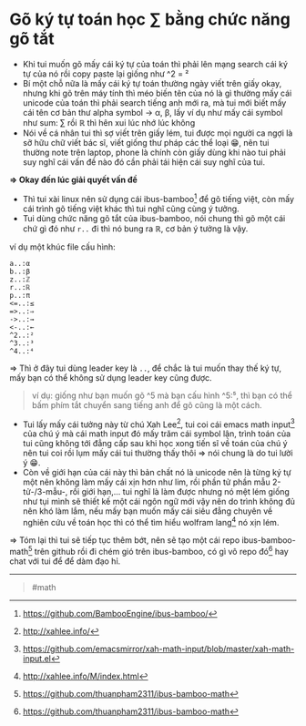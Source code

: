 # Gõ ký tự toán học ∑ bằng chức năng gõ tắt

- Khi tui muốn gõ mấy cái ký tự của toán thì phải lên mạng search cái ký tự của nó rồi copy paste lại giống như ^2 = ²
- Bí một chỗ nữa là mấy cái ký tự toán thường ngày viết trên giấy okay, nhưng khi gõ trên máy tính thì méo biến tên của nó là gì thường mấy cái unicode của toán thì phải search tiếng anh mới ra, mà tui mới biết mấy cái tên cơ bản thư alpha symbol -> α, β, lấy ví dụ như mấy cái symbol như sum: ∑ rồi ℝ thì hên xui lúc nhớ lúc không
- Nói về cá nhân tui thì sợ viết trên giấy lém, tui được mọi người ca ngợi là sỡ hữu chữ viết bác sĩ, viết giống thư pháp các thể loại 😁, nên tui thường note trên laptop, phone là chính còn giấy dùng khi nào tui phải suy nghĩ cái vấn đề nào đó cần phải tái hiện cái suy nghĩ của tui.

**⇒ Okay đến lúc giải quyết vấn đề**

- Thì tui xài linux nên sử dụng cái ibus-bamboo[^1] để gõ tiếng việt, còn mấy cái trình gõ tiếng việt khác thì tui nghĩ cũng cùng ý tưởng.
- Tui dùng chức năng gõ tắt của ibus-bamboo, nói chung thì gõ một cái chứ gì đó như `r..` đi thì nó bung ra ℝ, cơ bản ý tưởng là vậy.

ví dụ một khúc file cấu hình:
```
a..:α
b..:β
z..:ℤ
r..:ℝ
p..:π
<=..:≤
=>..:⇒
->..:→
<-..:←
^2..:²
^3..:³
^4..:⁴
```

⇒ Thì ở đây tui dùng leader key là `..`, để chắc là tui muốn thay thế ký tự, mấy bạn có thể không sử dụng leader key cũng được.

> ví dụ: giống như bạn muốn gõ ^5 mà bạn cấu hình ^5:⁵, thì bạn có thể bấm phím tắt chuyển sang tiếng anh để gõ cũng là một cách.

- Tui lấy mấy cái tưởng này từ chú Xah Lee[^2], tui coi cái emacs math input[^3] của chú ý mà cái math input đó mấy trăm cái symbol lận, trình toán của tui cũng không tới đẳng cấp sau khi học xong tiến sĩ về toán của chú ý nên tui coi rồi lụm mấy cái tui thường thấy thôi ⇒ nói chung là do tui lười ý 😁.
- Còn về giới hạn của cái này thì bản chất nó là unicode nên là từng ký tự một nên không làm mấy cái xịn hơn như lim, rồi phần tử phần mẫu 2-tử-/3-mẫu-, rồi giới hạn,... tui nghĩ là làm được nhưng nó mệt lém giống như tụi mình sẽ thiết kế một cái ngôn ngữ mới vậy nên do trình không đủ nên khó làm lắm, nếu mấy bạn muốn mấy cái siêu đẳng chuyên về nghiên cứu về toán học thì có thể tìm hiểu wolfram lang[^4] nó xịn lém.

⇒ Tóm lại thì tui sẽ tiếp tục thêm bớt, nên sẽ tạo một cái repo ibus-bamboo-math[^5] trên github rồi đi chém gió trên ibus-bamboo, có gì vô repo đó[^5] hay chat với tui để để dàm đạo hỉ.

---

[^1]: https://github.com/BambooEngine/ibus-bamboo/
[^2]: http://xahlee.info/
[^3]: https://github.com/emacsmirror/xah-math-input/blob/master/xah-math-input.el
[^4]: http://xahlee.info/M/index.html
[^5]: https://github.com/thuanpham2311/ibus-bamboo-math

> #math
